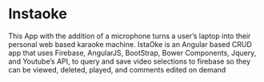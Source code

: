 # Instaoke
This App with the addition of a microphone turns a user’s laptop into their personal web based karaoke machine. IstaOke is an Angular based CRUD app that uses Firebase, AngularJS, BootStrap, Bower Components, Jquery, and Youtube’s API, to query and save video selections to firebase so they can be viewed, deleted, played, and comments edited on demand
